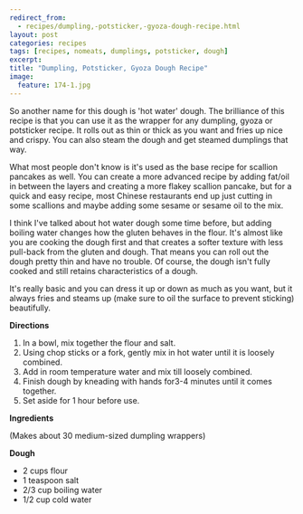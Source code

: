 ---redirect_from:   - recipes/dumpling,-potsticker,-gyoza-dough-recipe.html
layout: post
categories: recipes
tags: [recipes, nomeats, dumplings, potsticker, dough]
excerpt: 
title: "Dumpling, Potsticker, Gyoza Dough Recipe"
image:
  feature: 174-1.jpg
---

So another name for this dough is 'hot water' dough.  The brilliance of this recipe is that you can use it as the wrapper for any dumpling, gyoza or potsticker recipe.  It rolls out as thin or thick as you want and fries up nice and crispy.  You can also steam the dough and get steamed dumplings that way.

What most people don't know is it's used as the base recipe for scallion pancakes as well.  You can create a more advanced recipe by adding fat/oil in between the layers and creating a more flakey scallion pancake, but for a quick and easy recipe, most Chinese restaurants end up just cutting in some scallions and maybe adding some sesame or sesame oil to the mix.

I think I've talked about hot water dough some time before, but adding boiling water changes how the gluten behaves in the flour. It's almost like you are cooking the dough first and that creates a softer texture with less pull-back from the gluten and dough.  That means you can roll out the dough pretty thin and have no trouble.  Of course, the dough isn't fully cooked and still retains characteristics of a dough.

It's really basic and you can dress it up or down as much as you want, but it always fries and steams up (make sure to oil the surface to prevent sticking) beautifully. 


__Directions__
 
1. In a bowl, mix together the flour and salt.
2. Using chop sticks or a fork, gently mix in hot water until it is loosely combined. 
3. Add in room temperature water and mix till loosely combined. 
4. Finish dough by kneading with hands for3-4 minutes until it comes together.
5. Set aside for 1 hour before use. 
<section class='recipe'>
<p><strong>Ingredients</strong></p>

<p>(Makes about 30 medium-sized dumpling wrappers)</p>

<p><strong>Dough</strong></p>

<ul><li>2 cups flour</li><li>1 teaspoon salt</li><li>2/3 cup boiling water</li><li>1/2 cup cold water</li></ul></section>
